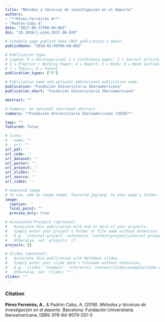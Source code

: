 ```yaml
---
title: "Métodos y técnicas de investigación en el deporte"
authors:
- "**Pérez-Ferreirós A**"
- "Padrón-Cabo A"
date: "2017-06-13T00:00:00Z"
doi: "10.1016/j.ajem.2017.06.028"

# Schedule page publish date (NOT publication's date).
publishDate: "2018-02-09T00:00:00Z"

# Publication type.
# Legend: 0 = Uncategorized; 1 = Conference paper; 2 = Journal article;
# 3 = Preprint / Working Paper; 4 = Report; 5 = Book; 6 = Book section;
# 7 = Thesis; 8 = Patent
publication_types: ["5"]

# Publication name and optional abbreviated publication name.
publication: "Fundación Universitaria Iberoamericana"
publication_short: "Fundación Universitaria Iberoamericana"

abstract: ""

# Summary. An optional shortened abstract.
summary: "*Fundación Universitaria Iberoamericana (2018)*"

tags: ""
featured: false

# links:
# - name: ""
#   url: ""
url_pdf: ''
url_code: ''
url_dataset: ''
url_poster: ''
url_project: ''
url_slides: ''
url_source: ''
url_video: ''

# Featured image
# To use, add an image named `featured.jpg/png` to your page's folder. 
image:
  caption: ''
  focal_point: ""
  preview_only: true

# Associated Projects (optional).
#   Associate this publication with one or more of your projects.
#   Simply enter your project's folder or file name without extension.
#   E.g. `internal-project` references `content/project/internal-project/index.md`.
#   Otherwise, set `projects: []`.
projects: []

# Slides (optional).
#   Associate this publication with Markdown slides.
#   Simply enter your slide deck's filename without extension.
#   E.g. `slides: "example"` references `content/slides/example/index.md`.
#   Otherwise, set `slides: ""`.
slides: ""
---
```


### Citation
**Pérez Ferreirós, A.**, & Padrón Cabo, A. (2018). *Métodos y técnicas de investigación en el deporte.* Barcelona: Fundación Universitaria Iberoamericana. ISBN: 978-84-9079-251-3

